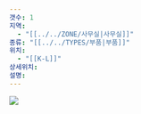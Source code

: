 ```yaml
---
갯수: 1
지역:
  - "[[../../ZONE/사무실|사무실]]"
종류: "[[../../TYPES/부품|부품]]"
위치:
  - "[[K-L]]"
상세위치: 
설명:
---
```

![](http://192.168.50.22/devices/240821_IMG_0034.jpg)
